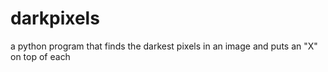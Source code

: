 # darkpixels

a python program that finds the darkest pixels in an image and puts an "X" on top of each
